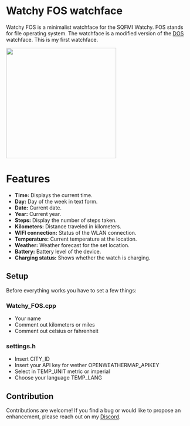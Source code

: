 # Watchy FOS watchface
Watchy FOS is a minimalist watchface for the SQFMI Watchy. FOS stands for file operating system. The watchface is a modified version of the [DOS](https://github.com/sqfmi/Watchy/tree/master/examples/WatchFaces/DOS) watchface.
This is my first watchface.

<img src="https://github.com/tschutschagames/watchy_fos/blob/main/Watchy_FOS.jpg" width="300" />

# Features
* **Time:** Displays the current time.
* **Day:** Day of the week in text form.
* **Date:** Current date.
* **Year:** Current year.
* **Steps:** Display the number of steps taken.
* **Kilometers:** Distance traveled in kilometers.
* **WIFI connection:** Status of the WLAN connection.
* **Temperature:** Current temperature at the location.
* **Weather:** Weather forecast for the set location.
* **Battery:** Battery level of the device.
* **Charging status:** Shows whether the watch is charging.

## Setup
Before everything works you have to set a few things:
### Watchy_FOS.cpp
* Your name
* Comment out kilometers or miles
* Comment out celsius or fahrenheit

### settings.h
* Insert CITY_ID
* Insert your API key for wether OPENWEATHERMAP_APIKEY
* Select in TEMP_UNIT metric or imperial
* Choose your language TEMP_LANG


## Contribution
Contributions are welcome! If you find a bug or would like to propose an enhancement, please reach out on my [Discord](https://discord.com/invite/bpBw3dzrzD).  

